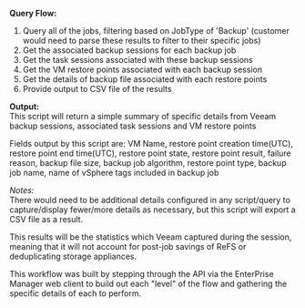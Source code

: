**Query Flow:**
1.	Query all of the jobs, filtering based on JobType of 'Backup' (customer would need to parse these results to filter to their specific jobs)
2.	Get the associated backup sessions for each backup job
3.  Get the task sessions associated with these backup sessions
4.	Get the VM restore points associated with each backup session
5.	Get the details of backup file associated with each restore points
6.	Provide output to CSV file of the results

**Output:**  
This script will return a simple summary of specific details from Veeam backup sessions, associated task sessions and VM restore points

Fields output by this script are:  VM Name, restore point creation time(UTC), restore point end time(UTC), restore point state, restore point result, failure reason, backup file size, backup job algorithm, restore point type, backup job name, name of vSphere tags included in backup job

*Notes:*  
There would need to be additional details configured in any script/query to capture/display fewer/more details as necessary, but this script will export a CSV file as a result.  

This results will be the statistics which Veeam captured during the session, meaning that it will not account for post-job savings of ReFS or deduplicating storage appliances.  

This workflow was built by stepping through the API via the EnterPrise Manager web client to build out each "level" of the flow and gathering the specific details of each to perform.  
